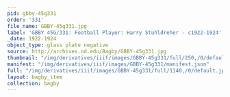 ```yaml
---
pid: gbby-45g331
order: '331'
file_name: GBBY-45g331.jpg
label: 'GBBY 45G/331: Football Player: Harry Stuhldreher - c1922-1924'
_date: 1922-1924
object_type: glass plate negative
source: http://archives.nd.edu/Bagby/GBBY-45g331.jpg
thumbnail: "/img/derivatives/iiif/images/GBBY-45g331/full/250,/0/default.jpg"
manifest: "/img/derivatives/iiif/images/GBBY-45g331/manifest.json"
full: "/img/derivatives/iiif/images/GBBY-45g331/full/1140,/0/default.jpg"
layout: bagby_item
collection: bagby
---
```

